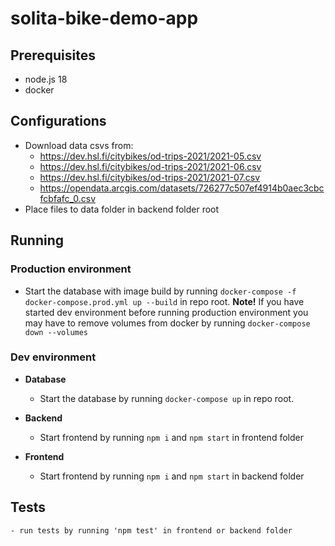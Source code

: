 # solita-bike-demo-app

## Prerequisites
  - node.js 18
  - docker

## Configurations
  - Download data csvs from:
    - https://dev.hsl.fi/citybikes/od-trips-2021/2021-05.csv
    - https://dev.hsl.fi/citybikes/od-trips-2021/2021-06.csv
    - https://dev.hsl.fi/citybikes/od-trips-2021/2021-07.csv
    - https://opendata.arcgis.com/datasets/726277c507ef4914b0aec3cbcfcbfafc_0.csv
  - Place files to data folder in backend folder root

## Running
  ### Production environment
  - Start the database with image build by running `docker-compose -f docker-compose.prod.yml up --build` in repo root.
    **Note!** If you have started dev environment before running production environment you may have to remove volumes from docker by running `docker-compose down --volumes`

  ### Dev environment
  - **Database**
    - Start the database by running `docker-compose up` in repo root.

  - **Backend**
    - Start frontend by running `npm i` and `npm start` in frontend folder

  - **Frontend**
    - Start frontend by running `npm i` and `npm start` in backend folder

## Tests
    - run tests by running 'npm test' in frontend or backend folder

